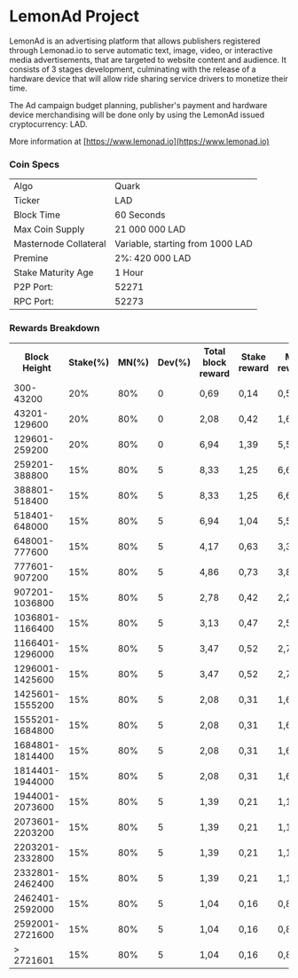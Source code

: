 LemonAd Project
=====================================

LemonAd is an advertising platform that allows publishers registered through Lemonad.io to serve automatic text,
 image, video, or interactive media advertisements, that are targeted to website content and audience. It consists of
3 stages development, culminating with the release of a hardware device that will allow ride sharing service drivers to monetize their time.

The Ad campaign budget planning, publisher's payment and hardware device merchandising will be done only by using the LemonAd issued cryptocurrency: LAD.


More information at [https://www.lemonad.io](https://www.lemonad.io)

### Coin Specs
<table>
<tr><td>Algo</td><td>Quark</td></tr>
<tr><td>Ticker</td><td>LAD</td></tr>
<tr><td>Block Time</td><td>60 Seconds</td></tr>
<tr><td>Max Coin Supply</td><td>21 000 000 LAD</td></tr>
<tr><td>Masternode Collateral</td><td>Variable, starting from 1000 LAD</td></tr>
<tr><td>Premine</td><td>2%: 420 000 LAD</td></tr>
<tr><td>Stake Maturity Age</td><td>1 Hour</td></tr>
 <tr><td>P2P Port:</td><td>52271</td></tr>
 <tr><td>RPC Port:</td><td>52273</td></tr>
</table>


### Rewards Breakdown

<table>
<th>Block <br /> Height</th>
<th>Stake(%)</th>
<th>MN(%)</th>
<th>Dev(%)</th>
<th>Total block reward</th>
<th>Stake reward</th>
<th>MN <br />reward</th>
<th>Dev fund<br /> reward</th>
<th>Masternode<br /> collateral</th>

<tr>
<td>300-43200</td>
<td>20%</td>
<td>80%</td>
<td>0</td>
<td>0,69</td>
<td>0,14</td>
<td>0,56</td>
<td>0</td>
<td>1000</td>
</tr>


<tr>
<td>43201-129600</td>
<td>20%</td>
<td>80%</td>
<td>0</td>
<td>2,08</td>
<td>0,42</td>
<td>1,67</td>
<td>0</td>
<td>1000</td>
</tr>

<tr>
<td>129601-259200</td>
<td>20%</td>
<td>80%</td>
<td>0</td>
<td>6,94</td>
<td>1,39</td>
<td>5,56</td>
<td>0</td>
<td>2000</td>
</tr>

<tr>
<td>259201-388800</td>
<td>15%</td>
<td>80%</td>
<td>5</td>
<td>8,33</td>
<td>1,25</td>
<td>6,67</td>
<td>0,42</td>
<td>3000</td>
</tr>

<tr>
<td>388801-518400</td>
<td>15%</td>
<td>80%</td>
<td>5</td>
<td>8,33</td>
<td>1,25</td>
<td>6,67</td>
<td>0,42</td>
<td>4000</td>
</tr>

<tr>
<td>518401-648000</td>
<td>15%</td>
<td>80%</td>
<td>5</td>
<td>6,94</td>
<td>1,04</td>
<td>5,56</td>
<td>0,35</td>
<td>5000</td>
</tr>

<tr>
<td>648001-777600</td>
<td>15%</td>
<td>80%</td>
<td>5</td>
<td>4,17</td>
<td>0,63</td>
<td>3,33</td>
<td>0,21</td>
<td>6000</td>
</tr>

<tr>
<td>777601-907200</td>
<td>15%</td>
<td>80%</td>
<td>5</td>
<td>4,86</td>
<td>0,73</td>
<td>3,89</td>
<td>0,24</td>
<td>7000</td>
</tr>

<tr>
<td>907201-1036800</td>
<td>15%</td>
<td>80%</td>
<td>5</td>
<td>2,78</td>
<td>0,42</td>
<td>2,22</td>
<td>0,14</td>
<td>8000</td>
</tr>

<tr>
<td>1036801-1166400</td>
<td>15%</td>
<td>80%</td>
<td>5</td>
<td>3,13</td>
<td>0,47</td>
<td>2,50</td>
<td>0,16</td>
<td>9000</td>
</tr>


<tr>
<td>1166401-1296000</td>
<td>15%</td>
<td>80%</td>
<td>5</td>
<td>3,47</td>
<td>0,52</td>
<td>2,78</td>
<td>0,17</td>
<td>10000</td>
</tr>


<tr>
<td>1296001-1425600</td>
<td>15%</td>
<td>80%</td>
<td>5</td>
<td>3,47</td>
<td>0,52</td>
<td>2,78</td>
<td>0,17</td>
<td>10000</td>
</tr>

<tr>
<td>1425601-1555200</td>
<td>15%</td>
<td>80%</td>
<td>5</td>
<td>2,08</td>
<td>0,31</td>
<td>1,67</td>
<td>0,10</td>
<td>10000</td>
</tr>

<tr>
<td>1555201-1684800</td>
<td>15%</td>
<td>80%</td>
<td>5</td>
<td>2,08</td>
<td>0,31</td>
<td>1,67</td>
<td>0,10</td>
<td>10000</td>
</tr>

<tr>
<td>1684801-1814400</td>
<td>15%</td>
<td>80%</td>
<td>5</td>
<td>2,08</td>
<td>0,31</td>
<td>1,67</td>
<td>0,10</td>
<td>10000</td>
</tr>

<tr>
<td>1814401-1944000</td>
<td>15%</td>
<td>80%</td>
<td>5</td>
<td>2,08</td>
<td>0,31</td>
<td>1,67</td>
<td>0,10</td>
<td>10000</td>
</tr>

<tr>
<td>1944001-2073600</td>
<td>15%</td>
<td>80%</td>
<td>5</td>
<td>1,39</td>
<td>0,21</td>
<td>1,11</td>
<td>0,07</td>
<td>10000</td>
</tr>

<tr>
<td>2073601-2203200</td>
<td>15%</td>
<td>80%</td>
<td>5</td>
<td>1,39</td>
<td>0,21</td>
<td>1,11</td>
<td>0,07</td>
<td>10000</td>
</tr>

<tr>
<td>2203201-2332800</td>
<td>15%</td>
<td>80%</td>
<td>5</td>
<td>1,39</td>
<td>0,21</td>
<td>1,11</td>
<td>0,07</td>
<td>10000</td>
</tr>

<tr>
<td>2332801-2462400</td>
<td>15%</td>
<td>80%</td>
<td>5</td>
<td>1,39</td>
<td>0,21</td>
<td>1,11</td>
<td>0,07</td>
<td>10000</td>
</tr>

<tr>
<td>2462401-2592000</td>
<td>15%</td>
<td>80%</td>
<td>5</td>
<td>1,04</td>
<td>0,16</td>
<td>0,83</td>
<td>0,05</td>
<td>10000</td>
</tr>

<tr>
<td>2592001-2721600</td>
<td>15%</td>
<td>80%</td>
<td>5</td>
<td>1,04</td>
<td>0,16</td>
<td>0,83</td>
<td>0,05</td>
<td>10000</td>
</tr>

<tr>
<td> > 2721601</td>
<td>15%</td>
<td>80%</td>
<td>5</td>
<td>1,04</td>
<td>0,16</td>
<td>0,83</td>
<td>0,05</td>
<td>10000</td>
</tr>

</table>
